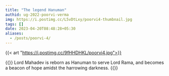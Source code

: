 ```yaml
---
title: "The legend Hanuman"
authid: ug-2022-poorvi-verma
img: https://i.postimg.cc/L5vDtLxy/poorvi4-thumbnail.jpg
tags: []
date: 2023-04-20T08:48:28+05:30
aliases:
  - /posts/poorvi-4/
---
```


{{< art "https://i.postimg.cc/9fHHDHKL/poorvi4.jpg">}}

{{<quote>}}
Lord Mahadev is reborn as Hanuman to serve Lord Rama, and becomes a beacon of hope amidst the harrowing darkness.
{{</quote>}}
